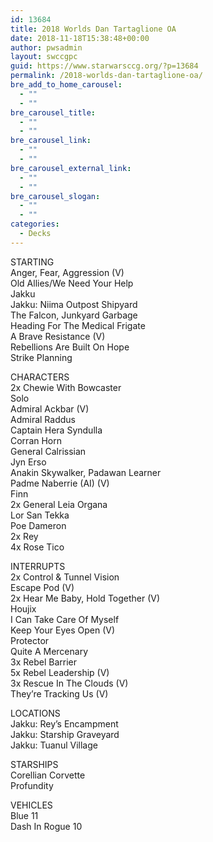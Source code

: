 ```yaml
---
id: 13684
title: 2018 Worlds Dan Tartaglione OA
date: 2018-11-18T15:38:48+00:00
author: pwsadmin
layout: swccgpc
guid: https://www.starwarsccg.org/?p=13684
permalink: /2018-worlds-dan-tartaglione-oa/
bre_add_to_home_carousel:
  - ""
  - ""
bre_carousel_title:
  - ""
  - ""
bre_carousel_link:
  - ""
  - ""
bre_carousel_external_link:
  - ""
  - ""
bre_carousel_slogan:
  - ""
  - ""
categories:
  - Decks
---
```

STARTING  
Anger, Fear, Aggression (V)  
Old Allies/We Need Your Help  
Jakku  
Jakku: Niima Outpost Shipyard  
The Falcon, Junkyard Garbage  
Heading For The Medical Frigate  
A Brave Resistance (V)  
Rebellions Are Built On Hope  
Strike Planning

CHARACTERS  
2x Chewie With Bowcaster  
Solo  
Admiral Ackbar (V)  
Admiral Raddus  
Captain Hera Syndulla  
Corran Horn  
General Calrissian  
Jyn Erso  
Anakin Skywalker, Padawan Learner  
Padme Naberrie (AI) (V)  
Finn  
2x General Leia Organa  
Lor San Tekka  
Poe Dameron  
2x Rey  
4x Rose Tico

INTERRUPTS  
2x Control & Tunnel Vision  
Escape Pod (V)  
2x Hear Me Baby, Hold Together (V)  
Houjix  
I Can Take Care Of Myself  
Keep Your Eyes Open (V)  
Protector  
Quite A Mercenary  
3x Rebel Barrier  
5x Rebel Leadership (V)  
3x Rescue In The Clouds (V)  
They&#8217;re Tracking Us (V)

LOCATIONS  
Jakku: Rey&#8217;s Encampment  
Jakku: Starship Graveyard  
Jakku: Tuanul Village

STARSHIPS  
Corellian Corvette  
Profundity

VEHICLES  
Blue 11  
Dash In Rogue 10